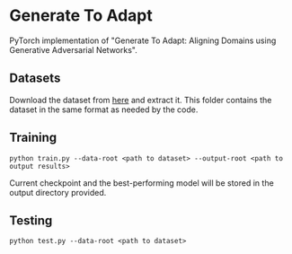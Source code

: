 # Generate To Adapt
PyTorch implementation of "Generate To Adapt: Aligning Domains using Generative Adversarial Networks".

## Datasets
Download the dataset from [here](http://www.cs.umd.edu/~yogesh/datasets/digits.zip) and extract it.
This folder contains the dataset in the same format as needed by the code.

## Training
```
python train.py --data-root <path to dataset> --output-root <path to output results>
```
Current checkpoint and the best-performing model will be stored in the output directory provided.

## Testing
```
python test.py --data-root <path to dataset>
```
